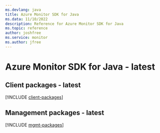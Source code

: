 ```yaml
---
ms.devlang: java
title: Azure Monitor SDK for Java
ms.data: 11/10/2022
description: Reference for Azure Monitor SDK for Java
ms.topic: reference
author: joshfree
ms.service: monitor
ms.author: jfree
---
```

# Azure Monitor SDK for Java - latest

## Client packages - latest
[!INCLUDE [client-packages](monitor-client-index.md)]
## Management packages - latest
[!INCLUDE [mgmt-packages](monitor-mgmt-index.md)]